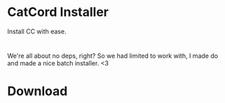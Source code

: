 # CatCord Installer
Install CC with ease.
#
We're all about no deps, right?
So we had limited to work with, I made do and made a nice batch installer. <3
# Download
